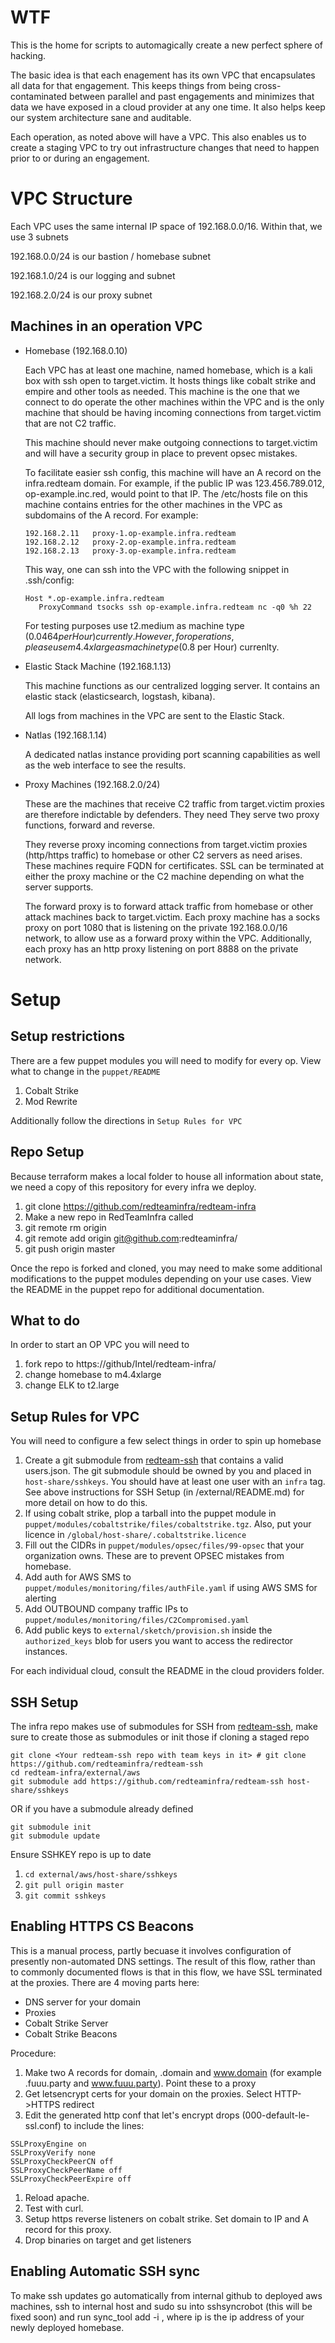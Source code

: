 # WTF

This is the home for scripts to automagically create a new perfect
sphere of hacking.

The basic idea is that each enagement has its own VPC that
encapsulates all data for that engagement.  This keeps things from
being cross-contaminated between parallel and past engagements and
minimizes that data we have exposed in a cloud provider at any one time.  It also
helps keep our system architecture sane and auditable.

Each operation, as noted above will have a VPC.  This also enables us
to create a staging VPC to try out infrastructure changes that need to
happen prior to or during an engagement.

# VPC Structure

Each VPC uses the same internal IP space of 192.168.0.0/16. Within that, we use 3 subnets

192.168.0.0/24 is our bastion / homebase subnet

192.168.1.0/24 is our logging and subnet

192.168.2.0/24 is our proxy subnet

## Machines in an operation VPC

* Homebase (192.168.0.10)

   Each VPC has at least one machine, named homebase, which is a kali
   box with ssh open to target.victim.  It hosts things like cobalt strike and
   empire and other tools as needed.  This machine is the one that we
   connect to do operate the other machines within the VPC and is the
   only machine that should be having incoming connections from target.victim
   that are not C2 traffic.

   This machine should never make outgoing connections to target.victim and
   will have a security group in place to prevent opsec mistakes.

   To facilitate easier ssh config, this machine will have an A record
   on the infra.redteam domain.  For example, if the public IP was
   123.456.789.012, op-example.inc.red, would point to that IP.  The
   /etc/hosts file on this machine contains entries for the other
   machines in the VPC as subdomains of the A record.  For example:
   ```
   192.168.2.11   proxy-1.op-example.infra.redteam
   192.168.2.12   proxy-2.op-example.infra.redteam
   192.168.2.13   proxy-3.op-example.infra.redteam
   ```

   This way, one can ssh into the VPC with the following snippet in .ssh/config:
   ```
   Host *.op-example.infra.redteam
      ProxyCommand tsocks ssh op-example.infra.redteam nc -q0 %h 22
   ```

  For testing purposes use t2.medium as machine type ($0.0464 per
  Hour) currently.  However, for operations, please use m4.4xlarge as
  machine type ($0.8 per Hour) currenlty.

* Elastic Stack Machine (192.168.1.13)

  This machine functions as our centralized logging server. It contains an elastic stack
  (elasticsearch, logstash, kibana).

  All logs from machines in the VPC are sent to the Elastic Stack.

* Natlas (192.168.1.14)

  A dedicated natlas instance providing port scanning capabilities as well as
  the web interface to see the results.

* Proxy Machines (192.168.2.0/24)

  These are the machines that receive C2 traffic from target.victim proxies
  are therefore indictable by defenders.  They need They serve two proxy
  functions, forward and reverse.

  They reverse proxy incoming connections from target.victim proxies
  (http/https traffic) to homebase or other C2 servers as need arises.
  These machines require FQDN for certificates.  SSL can be terminated
  at either the proxy machine or the C2 machine depending on what the
  server supports.

  The forward proxy is to forward attack traffic from homebase or
  other attack machines back to target.victim.  Each proxy machine has a socks
  proxy on port 1080 that is listening on the private 192.168.0.0/16
  network, to allow use as a forward proxy within the VPC.
  Additionally, each proxy has an http proxy listening on port 8888 on
  the private network.

# Setup

## Setup restrictions

There are a few puppet modules you will need to modify for every op. View what to change in the `puppet/README`

1. Cobalt Strike
1. Mod Rewrite

Additionally follow the directions in `Setup Rules for VPC`

## Repo Setup

Because terraform makes a local folder to house all information about state, we need a copy of this repository for every infra we deploy.

1. git clone https://github.com/redteaminfra/redteam-infra <OPNAME>
1. Make a new repo in RedTeamInfra called <OPNAME>
1. git remote rm origin
1. git remote add origin git@github.com:redteaminfra/<OPNAME>
1. git push origin master

Once the repo is forked and cloned, you may need to make some additional modifications to the puppet modules depending on your use cases. View the README in the puppet repo for additional documentation.

## What to do

In order to start an OP VPC you will need to

1. fork repo to https://github/Intel/redteam-infra/
1. change homebase to m4.4xlarge
1. change ELK to t2.large

## Setup Rules for VPC

You will need to configure a few select things in order to spin up homebase

1. Create a git submodule from [redteam-ssh](https://github.com/redteaminfra/redteam-ssh) that contains a valid users.json. The git submodule should be owned by you and placed in `host-share/sshkeys`. You should have at least one user with an `infra` tag. See above instructions for SSH Setup (in /external/README.md) for more detail on how to do this.
1. If using cobalt strike, plop a tarball into the puppet module in `puppet/modules/cobaltstrike/files/cobaltstrike.tgz`. Also, put your licence in `/global/host-share/.cobaltstrike.licence`
1. Fill out the CIDRs in `puppet/modules/opsec/files/99-opsec` that your organization owns. These are to prevent OPSEC mistakes from homebase.
1. Add auth for AWS SMS to `puppet/modules/monitoring/files/authFile.yaml` if using AWS SMS for alerting
1. Add OUTBOUND company traffic IPs to `puppet/modules/monitoring/files/C2Compromised.yaml`
1. Add public keys to `external/sketch/provision.sh` inside the `authorized_keys` blob for users you want to access the redirector instances.

For each individual cloud, consult the README in the cloud providers folder.

## SSH Setup

The infra repo makes use of submodules for SSH from [redteam-ssh](https://github.com/redteaminfra/redteam-ssh), make sure to create those as submodules or init those if cloning a staged repo

```
git clone <Your redteam-ssh repo with team keys in it> # git clone https://github.com/redteaminfra/redteam-ssh
cd redteam-infra/external/aws
git submodule add https://github.com/redteaminfra/redteam-ssh host-share/sshkeys
```

OR if you have a submodule already defined

```
git submodule init
git submodule update
```

Ensure SSHKEY repo is up to date

1. `cd external/aws/host-share/sshkeys`
1. `git pull origin master`
1. `git commit sshkeys`

## Enabling HTTPS CS Beacons

This is a manual process, partly becuase it involves configuration of presently non-automated DNS settings.  The result of this flow, rather than to commonly documented flows is that in this flow, we have SSL terminated at the proxies.  There are 4 moving parts here:

* DNS server for your domain
* Proxies
* Cobalt Strike Server
* Cobalt Strike Beacons

Procedure:

1. Make two A records for domain, .domain and www.domain (for example .fuuu.party and www.fuuu.party).  Point these to a proxy
1. Get letsencrypt certs for your domain on the proxies.  Select HTTP->HTTPS redirect
1. Edit the generated http conf that let's encrypt drops (000-default-le-ssl.conf) to include the lines:
```
SSLProxyEngine on
SSLProxyVerify none
SSLProxyCheckPeerCN off
SSLProxyCheckPeerName off
SSLProxyCheckPeerExpire off
```
1. Reload apache.
1. Test with curl.
1. Setup https reverse listeners on cobalt strike. Set domain to IP and A record for this proxy.
1. Drop binaries on target and get listeners

## Enabling Automatic SSH sync

To make ssh updates go automatically from internal github to deployed aws machines, ssh to internal host and sudo su into sshsyncrobot (this will be fixed soon) and run sync_tool add -i <ip>, where ip is the ip address of your newly deployed homebase.
